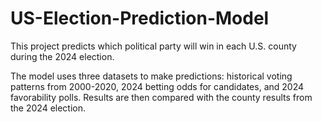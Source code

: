 # US-Election-Prediction-Model
This project predicts which political party will win in each U.S. county during the 2024 election. 

The model uses three datasets to make predictions: historical voting patterns from 2000-2020, 2024 betting odds for candidates, and 2024 favorability polls. Results are then compared with the county results from the 2024 election.
